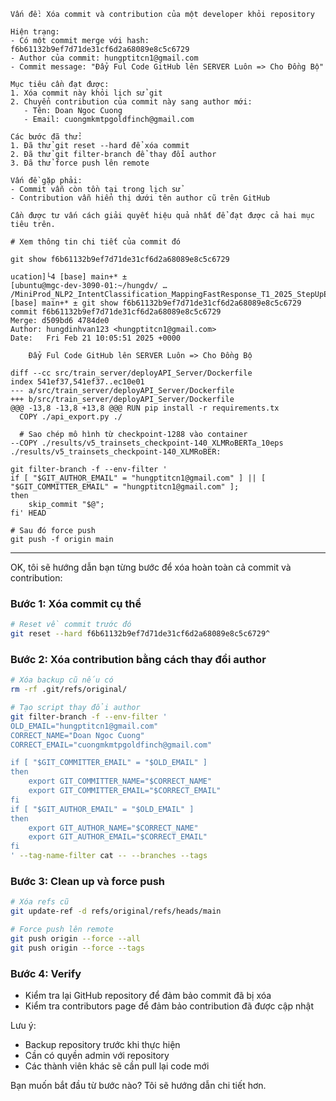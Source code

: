 
```
Vấn đề: Xóa commit và contribution của một developer khỏi repository

Hiện trạng:
- Có một commit merge với hash: f6b61132b9ef7d71de31cf6d2a68089e8c5c6729
- Author của commit: hungptitcn1@gmail.com
- Commit message: "Đẩy Ful Code GitHub lên SERVER Luôn => Cho Đồng Bộ"

Mục tiêu cần đạt được:
1. Xóa commit này khỏi lịch sử git
2. Chuyển contribution của commit này sang author mới:
   - Tên: Doan Ngoc Cuong
   - Email: cuongmkmtpgoldfinch@gmail.com

Các bước đã thử:
1. Đã thử git reset --hard để xóa commit
2. Đã thử git filter-branch để thay đổi author
3. Đã thử force push lên remote

Vấn đề gặp phải:
- Commit vẫn còn tồn tại trong lịch sử
- Contribution vẫn hiển thị dưới tên author cũ trên GitHub

Cần được tư vấn cách giải quyết hiệu quả nhất để đạt được cả hai mục tiêu trên.
```

```
# Xem thông tin chi tiết của commit đó

git show f6b61132b9ef7d71de31cf6d2a68089e8c5c6729
```

```
ucation]└4 [base] main+* ± 
[ubuntu@mgc-dev-3090-01:~/hungdv/ … /MiniProd_NLP2_IntentClassification_MappingFastResponse_T1_2025_StepUpEducation]└4 [base] main+* ± git show f6b61132b9ef7d71de31cf6d2a68089e8c5c6729
commit f6b61132b9ef7d71de31cf6d2a68089e8c5c6729
Merge: d509bd6 4784de0
Author: hungdinhvan123 <hungptitcn1@gmail.com>
Date:   Fri Feb 21 10:05:51 2025 +0000

    Đẩy Ful Code GitHub lên SERVER Luôn => Cho Đồng Bộ

diff --cc src/train_server/deployAPI_Server/Dockerfile
index 541ef37,541ef37..ec10e01
--- a/src/train_server/deployAPI_Server/Dockerfile
+++ b/src/train_server/deployAPI_Server/Dockerfile
@@@ -13,8 -13,8 +13,8 @@@ RUN pip install -r requirements.tx
  COPY ./api_export.py ./
  
  # Sao chép mô hình từ checkpoint-1288 vào container
--COPY ./results/v5_trainsets_checkpoint-140_XLMRoBERTa_10eps ./results/v5_trainsets_checkpoint-140_XLMRoBER:

```

```
git filter-branch -f --env-filter '
if [ "$GIT_AUTHOR_EMAIL" = "hungptitcn1@gmail.com" ] || [ "$GIT_COMMITTER_EMAIL" = "hungptitcn1@gmail.com" ];
then
    skip_commit "$@";
fi' HEAD

# Sau đó force push
git push -f origin main
```



---

OK, tôi sẽ hướng dẫn bạn từng bước để xóa hoàn toàn cả commit và contribution:

### Bước 1: Xóa commit cụ thể
```bash
# Reset về commit trước đó
git reset --hard f6b61132b9ef7d71de31cf6d2a68089e8c5c6729^
```

### Bước 2: Xóa contribution bằng cách thay đổi author
```bash
# Xóa backup cũ nếu có
rm -rf .git/refs/original/

# Tạo script thay đổi author
git filter-branch -f --env-filter '
OLD_EMAIL="hungptitcn1@gmail.com"
CORRECT_NAME="Doan Ngoc Cuong"
CORRECT_EMAIL="cuongmkmtpgoldfinch@gmail.com"

if [ "$GIT_COMMITTER_EMAIL" = "$OLD_EMAIL" ]
then
    export GIT_COMMITTER_NAME="$CORRECT_NAME"
    export GIT_COMMITTER_EMAIL="$CORRECT_EMAIL"
fi
if [ "$GIT_AUTHOR_EMAIL" = "$OLD_EMAIL" ]
then
    export GIT_AUTHOR_NAME="$CORRECT_NAME"
    export GIT_AUTHOR_EMAIL="$CORRECT_EMAIL"
fi
' --tag-name-filter cat -- --branches --tags
```

### Bước 3: Clean up và force push
```bash
# Xóa refs cũ
git update-ref -d refs/original/refs/heads/main

# Force push lên remote
git push origin --force --all
git push origin --force --tags
```

### Bước 4: Verify
- Kiểm tra lại GitHub repository để đảm bảo commit đã bị xóa
- Kiểm tra contributors page để đảm bảo contribution đã được cập nhật

Lưu ý:
- Backup repository trước khi thực hiện
- Cần có quyền admin với repository
- Các thành viên khác sẽ cần pull lại code mới

Bạn muốn bắt đầu từ bước nào? Tôi sẽ hướng dẫn chi tiết hơn.
